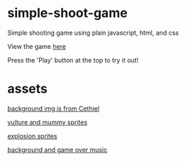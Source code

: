 # simple-shoot-game
Simple shooting game using plain javascript, html, and css

View the game [here](https://blin007.github.io/simple-shoot-game/)

Press the 'Play' button at the top to try it out!

# assets
[background img is from Cethiel](https://opengameart.org/content/desert-background-0)

[vulture and mummy sprites](https://craftpix.net/freebies/free-desert-enemy-sprite-sheets-pixel-art/)

[explosion sprites](https://craftpix.net/freebies/free-animated-explosion-sprite-pack/)

[background and game over music](https://opengameart.org/content/game-game)
